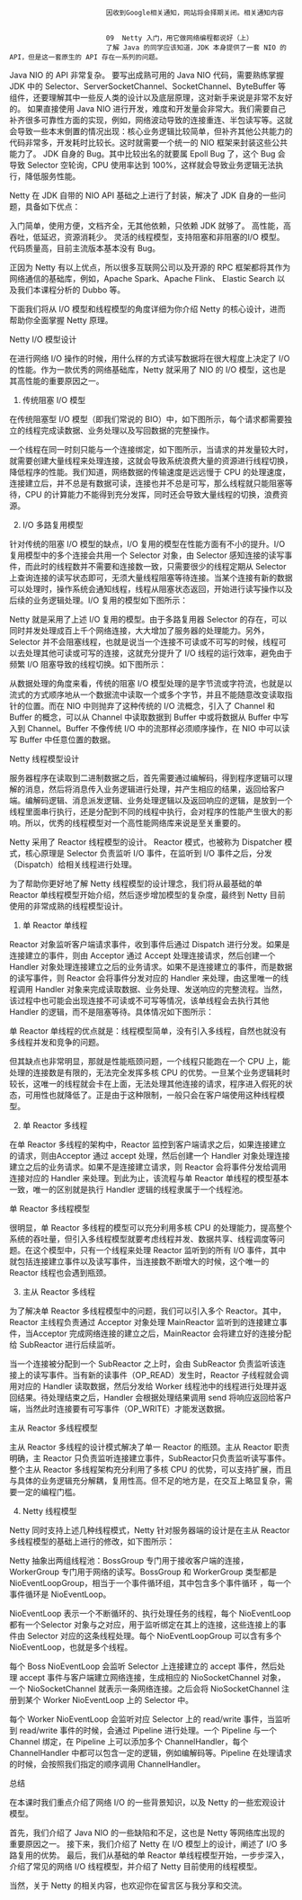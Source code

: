 
                            
                            因收到Google相关通知，网站将会择期关闭。相关通知内容
                            
                            
                            09  Netty 入门，用它做网络编程都说好（上）
                            了解 Java 的同学应该知道，JDK 本身提供了一套 NIO 的 API，但是这一套原生的 API 存在一系列的问题。


Java NIO 的 API 非常复杂。 要写出成熟可用的 Java NIO 代码，需要熟练掌握 JDK 中的 Selector、ServerSocketChannel、SocketChannel、ByteBuffer 等组件，还要理解其中一些反人类的设计以及底层原理，这对新手来说是非常不友好的。
如果直接使用 Java NIO 进行开发，难度和开发量会非常大。我们需要自己补齐很多可靠性方面的实现，例如，网络波动导致的连接重连、半包读写等。这就会导致一些本末倒置的情况出现：核心业务逻辑比较简单，但补齐其他公共能力的代码非常多，开发耗时比较长。这时就需要一个统一的 NIO 框架来封装这些公共能力了。
JDK 自身的 Bug。其中比较出名的就要属 Epoll Bug 了，这个 Bug 会导致 Selector 空轮询，CPU 使用率达到 100%，这样就会导致业务逻辑无法执行，降低服务性能。


Netty 在 JDK 自带的 NIO API 基础之上进行了封装，解决了 JDK 自身的一些问题，具备如下优点：


入门简单，使用方便，文档齐全，无其他依赖，只依赖 JDK 就够了。
高性能，高吞吐，低延迟，资源消耗少。
灵活的线程模型，支持阻塞和非阻塞的I/O 模型。
代码质量高，目前主流版本基本没有 Bug。


正因为 Netty 有以上优点，所以很多互联网公司以及开源的 RPC 框架都将其作为网络通信的基础库，例如，Apache Spark、Apache Flink、 Elastic Search 以及我们本课程分析的 Dubbo 等。

下面我们将从 I/O 模型和线程模型的角度详细为你介绍 Netty 的核心设计，进而帮助你全面掌握 Netty 原理。

Netty I/O 模型设计

在进行网络 I/O 操作的时候，用什么样的方式读写数据将在很大程度上决定了 I/O 的性能。作为一款优秀的网络基础库，Netty 就采用了 NIO 的 I/O 模型，这也是其高性能的重要原因之一。

1. 传统阻塞 I/O 模型

在传统阻塞型 I/O 模型（即我们常说的 BIO）中，如下图所示，每个请求都需要独立的线程完成读数据、业务处理以及写回数据的完整操作。



一个线程在同一时刻只能与一个连接绑定，如下图所示，当请求的并发量较大时，就需要创建大量线程来处理连接，这就会导致系统浪费大量的资源进行线程切换，降低程序的性能。我们知道，网络数据的传输速度是远远慢于 CPU 的处理速度，连接建立后，并不总是有数据可读，连接也并不总是可写，那么线程就只能阻塞等待，CPU 的计算能力不能得到充分发挥，同时还会导致大量线程的切换，浪费资源。



2. I/O 多路复用模型

针对传统的阻塞 I/O 模型的缺点，I/O 复用的模型在性能方面有不小的提升。I/O 复用模型中的多个连接会共用一个 Selector 对象，由 Selector 感知连接的读写事件，而此时的线程数并不需要和连接数一致，只需要很少的线程定期从 Selector 上查询连接的读写状态即可，无须大量线程阻塞等待连接。当某个连接有新的数据可以处理时，操作系统会通知线程，线程从阻塞状态返回，开始进行读写操作以及后续的业务逻辑处理。I/O 复用的模型如下图所示：



Netty 就是采用了上述 I/O 复用的模型。由于多路复用器 Selector 的存在，可以同时并发处理成百上千个网络连接，大大增加了服务器的处理能力。另外，Selector 并不会阻塞线程，也就是说当一个连接不可读或不可写的时候，线程可以去处理其他可读或可写的连接，这就充分提升了 I/O 线程的运行效率，避免由于频繁 I/O 阻塞导致的线程切换。如下图所示：



从数据处理的角度来看，传统的阻塞 I/O 模型处理的是字节流或字符流，也就是以流式的方式顺序地从一个数据流中读取一个或多个字节，并且不能随意改变读取指针的位置。而在 NIO 中则抛弃了这种传统的 I/O 流概念，引入了 Channel 和 Buffer 的概念，可以从 Channel 中读取数据到 Buffer 中或将数据从 Buffer 中写入到 Channel。Buffer 不像传统 I/O 中的流那样必须顺序操作，在 NIO 中可以读写 Buffer 中任意位置的数据。

Netty 线程模型设计

服务器程序在读取到二进制数据之后，首先需要通过编解码，得到程序逻辑可以理解的消息，然后将消息传入业务逻辑进行处理，并产生相应的结果，返回给客户端。编解码逻辑、消息派发逻辑、业务处理逻辑以及返回响应的逻辑，是放到一个线程里面串行执行，还是分配到不同的线程中执行，会对程序的性能产生很大的影响。所以，优秀的线程模型对一个高性能网络库来说是至关重要的。

Netty 采用了 Reactor 线程模型的设计。 Reactor 模式，也被称为 Dispatcher 模式，核心原理是 Selector 负责监听 I/O 事件，在监听到 I/O 事件之后，分发（Dispatch）给相关线程进行处理。

为了帮助你更好地了解 Netty 线程模型的设计理念，我们将从最基础的单 Reactor 单线程模型开始介绍，然后逐步增加模型的复杂度，最终到 Netty 目前使用的非常成熟的线程模型设计。

1. 单 Reactor 单线程

Reactor 对象监听客户端请求事件，收到事件后通过 Dispatch 进行分发。如果是连接建立的事件，则由 Acceptor 通过 Accept 处理连接请求，然后创建一个 Handler 对象处理连接建立之后的业务请求。如果不是连接建立的事件，而是数据的读写事件，则 Reactor 会将事件分发对应的 Handler 来处理，由这里唯一的线程调用 Handler 对象来完成读取数据、业务处理、发送响应的完整流程。当然，该过程中也可能会出现连接不可读或不可写等情况，该单线程会去执行其他 Handler 的逻辑，而不是阻塞等待。具体情况如下图所示：



单 Reactor 单线程的优点就是：线程模型简单，没有引入多线程，自然也就没有多线程并发和竞争的问题。

但其缺点也非常明显，那就是性能瓶颈问题，一个线程只能跑在一个 CPU 上，能处理的连接数是有限的，无法完全发挥多核 CPU 的优势。一旦某个业务逻辑耗时较长，这唯一的线程就会卡在上面，无法处理其他连接的请求，程序进入假死的状态，可用性也就降低了。正是由于这种限制，一般只会在客户端使用这种线程模型。

2. 单 Reactor 多线程

在单 Reactor 多线程的架构中，Reactor 监控到客户端请求之后，如果连接建立的请求，则由Acceptor 通过 accept 处理，然后创建一个 Handler 对象处理连接建立之后的业务请求。如果不是连接建立请求，则 Reactor 会将事件分发给调用连接对应的 Handler 来处理。到此为止，该流程与单 Reactor 单线程的模型基本一致，唯一的区别就是执行 Handler 逻辑的线程隶属于一个线程池。



单 Reactor 多线程模型

很明显，单 Reactor 多线程的模型可以充分利用多核 CPU 的处理能力，提高整个系统的吞吐量，但引入多线程模型就要考虑线程并发、数据共享、线程调度等问题。在这个模型中，只有一个线程来处理 Reactor 监听到的所有 I/O 事件，其中就包括连接建立事件以及读写事件，当连接数不断增大的时候，这个唯一的 Reactor 线程也会遇到瓶颈。

3. 主从 Reactor 多线程

为了解决单 Reactor 多线程模型中的问题，我们可以引入多个 Reactor。其中，Reactor 主线程负责通过 Acceptor 对象处理 MainReactor 监听到的连接建立事件，当Acceptor 完成网络连接的建立之后，MainReactor 会将建立好的连接分配给 SubReactor 进行后续监听。

当一个连接被分配到一个 SubReactor 之上时，会由 SubReactor 负责监听该连接上的读写事件。当有新的读事件（OP_READ）发生时，Reactor 子线程就会调用对应的 Handler 读取数据，然后分发给 Worker 线程池中的线程进行处理并返回结果。待处理结束之后，Handler 会根据处理结果调用 send 将响应返回给客户端，当然此时连接要有可写事件（OP_WRITE）才能发送数据。



主从 Reactor 多线程模型

主从 Reactor 多线程的设计模式解决了单一 Reactor 的瓶颈。主从 Reactor 职责明确，主 Reactor 只负责监听连接建立事件，SubReactor只负责监听读写事件。整个主从 Reactor 多线程架构充分利用了多核 CPU 的优势，可以支持扩展，而且与具体的业务逻辑充分解耦，复用性高。但不足的地方是，在交互上略显复杂，需要一定的编程门槛。

4. Netty 线程模型

Netty 同时支持上述几种线程模式，Netty 针对服务器端的设计是在主从 Reactor 多线程模型的基础上进行的修改，如下图所示：



Netty 抽象出两组线程池：BossGroup 专门用于接收客户端的连接，WorkerGroup 专门用于网络的读写。BossGroup 和 WorkerGroup 类型都是 NioEventLoopGroup，相当于一个事件循环组，其中包含多个事件循环 ，每一个事件循环是 NioEventLoop。

NioEventLoop 表示一个不断循环的、执行处理任务的线程，每个 NioEventLoop 都有一个Selector 对象与之对应，用于监听绑定在其上的连接，这些连接上的事件由 Selector 对应的这条线程处理。每个 NioEventLoopGroup 可以含有多个 NioEventLoop，也就是多个线程。

每个 Boss NioEventLoop 会监听 Selector 上连接建立的 accept 事件，然后处理 accept 事件与客户端建立网络连接，生成相应的 NioSocketChannel 对象，一个 NioSocketChannel 就表示一条网络连接。之后会将 NioSocketChannel 注册到某个 Worker NioEventLoop 上的 Selector 中。

每个 Worker NioEventLoop 会监听对应 Selector 上的 read/write 事件，当监听到 read/write 事件的时候，会通过 Pipeline 进行处理。一个 Pipeline 与一个 Channel 绑定，在 Pipeline 上可以添加多个 ChannelHandler，每个 ChannelHandler 中都可以包含一定的逻辑，例如编解码等。Pipeline 在处理请求的时候，会按照我们指定的顺序调用 ChannelHandler。

总结

在本课时我们重点介绍了网络 I/O 的一些背景知识，以及 Netty 的一些宏观设计模型。


首先，我们介绍了 Java NIO 的一些缺陷和不足，这也是 Netty 等网络库出现的重要原因之一。
接下来，我们介绍了 Netty 在 I/O 模型上的设计，阐述了 I/O 多路复用的优势。
最后，我们从基础的单 Reactor 单线程模型开始，一步步深入，介绍了常见的网络 I/O 线程模型，并介绍了 Netty 目前使用的线程模型。


当然，关于 Netty 的相关内容，也欢迎你在留言区与我分享和交流。

                        
                        
                            